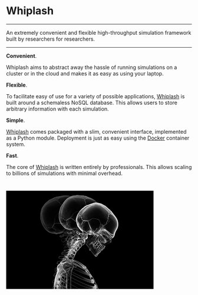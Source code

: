 # Whiplash

---

An extremely convenient and flexible high-throughput simulation
framework built by researchers for researchers.

---

__Convenient__.

Whiplash aims to abstract away the hassle of running simulations on a
cluster or in the cloud and makes it as easy as using your laptop.

__Flexible__.

To facilitate easy of use for a variety of possible applications,
[Whiplash](http://whiplash.ethz.ch) is built around a schemaless NoSQL
database. This allows users to store arbitrary information with each
simulation.

__Simple__.

[Whiplash](http://whiplash.ethz.ch) comes packaged with a slim,
convenient interface, implemented as a Python module. Deployment is
just as easy using the [Docker](http://docker.com) container system.

__Fast__.

The core of [Whiplash](http://whiplash.ethz.ch) is written entirely by
professionals. This allows scaling to billions of simulations with
minimal overhead.
#
#
![whiplash](whiplash.jpg)

<!--
Give your laptop the power of the cloud

Reduces the complexity of a cluster to the complexity of your laptop.

Bringing the complexity of a cluster down to the complexity of your laptop.

Bring the simplicity of your laptop to a cluster.

Scale from your laptop to a cluster without changing anything.

Scale from your laptop to a cluster without adjustment.

Run simulations on a cluster as if running on your laptop.

Reducing complexity.

Laptop = cluster.

A cluster in your lap.

A supercomputer in your lap.
-->
